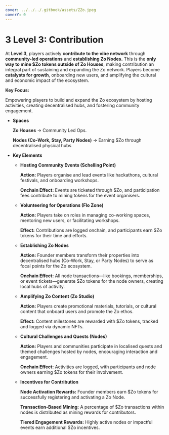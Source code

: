 ```yaml
---
cover: ../../../.gitbook/assets/ZZo.jpeg
coverY: 0
---
```


# 3️ Level 3: Contribution

At **Level 3**, players actively **contribute to the vibe network** through **community-led operations** and **establishing Zo Nodes.** This is the **only way to mine $Zo tokens outside of Zo Houses**, making contribution an integral part of sustaining and expanding the Zo network. Players become **catalysts for growth**, onboarding new users, and amplifying the cultural and economic impact of the ecosystem.

**Key Focus:**

Empowering players to build and expand the Zo ecosystem by hosting activities, creating decentralised hubs, and fostering community engagement.

*   **Spaces**

    **Zo Houses** → Community Led Ops.

    **Nodes (Co-Work, Stay, Party Nodes)** → Earning $Zo through decentralised physical hubs
* **Key Elements**
  *   **Hosting Community Events (Schelling Point)**

      **Action:** Players organise and lead events like hackathons, cultural festivals, and onboarding workshops.

      **Onchain Effect:** Events are ticketed through $Zo, and participation fees contribute to mining tokens for the event organisers.
  *   **Volunteering for Operations (Flo Zone)**

      **Action:** Players take on roles in managing co-working spaces, mentoring new users, or facilitating workshops.

      **Effect:** Contributions are logged onchain, and participants earn $Zo tokens for their time and efforts.
  *   **Establishing Zo Nodes**

      **Action:** Founder members transform their properties into decentralised hubs (Co-Work, Stay, or Party Nodes) to serve as focal points for the Zo ecosystem.

      **Onchain Effect:** All node transactions—like bookings, memberships, or event tickets—generate $Zo tokens for the node owners, creating local hubs of activity.
  *   **Amplifying Zo Content (Zo Studio)**

      **Action:** Players create promotional materials, tutorials, or cultural content that onboard users and promote the Zo ethos.

      **Effect:** Content milestones are rewarded with $Zo tokens, tracked and logged via dynamic NFTs.
  *   **Cultural Challenges and Quests (Nodes)**

      **Action:** Players and communities participate in localised quests and themed challenges hosted by nodes, encouraging interaction and engagement.

      **Onchain Effect:** Activities are logged, with participants and node owners earning $Zo tokens for their involvement.
  *   **Incentives for Contribution**

      **Node Activation Rewards:** Founder members earn $Zo tokens for successfully registering and activating a Zo Node.

      **Transaction-Based Mining:** A percentage of $Zo transactions within nodes is distributed as mining rewards for contributors.

      **Tiered Engagement Rewards:** Highly active nodes or impactful events earn additional $Zo incentives.
